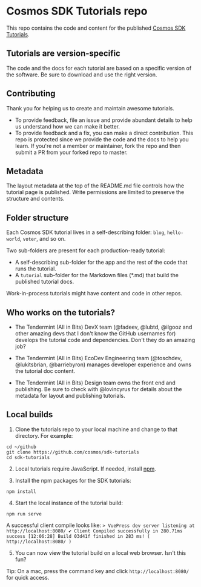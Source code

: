 # Cosmos SDK Tutorials repo

This repo contains the code and content for the published [Cosmos SDK Tutorials](https://tutorials.cosmos.network/).

## Tutorials are version-specific

The code and the docs for each tutorial are based on a specific version of the software. Be sure to download and use the right version.

## Contributing

Thank you for helping us to create and maintain awesome tutorials.

- To provide feedback, file an issue and provide abundant details to help us understand how we can make it better.
- To provide feedback and a fix, you can make a direct contribution. This repo is protected since we provide the code and the docs to help you learn. If you're not a member or maintainer, fork the repo and then submit a PR from your forked repo to master.

## Metadata

The layout metadata at the top of the README.md file controls how the tutorial page is published. Write permissions are limited to preserve the structure and contents.

## Folder structure

Each Cosmos SDK tutorial lives in a self-describing folder: `blog`, `hello-world`, `voter`, and so on.

Two sub-folders are present for each production-ready tutorial:

- A self-describing sub-folder for the app and the rest of the code that runs the tutorial.
- A `tutorial` sub-folder for the Markdown files (*.md) that build the published tutorial docs.

Work-in-process tutorials might have content and code in other repos.

## Who works on the tutorials?

- The Tendermint (All in Bits) DevX team (@fadeev, @lubtd, @ilgooz and other amazing devs that I don't know the GitHub usernames for) develops the tutorial code and dependencies. Don't they do an amazing job?

- The Tendermint (All in Bits) EcoDev Engineering team (@toschdev, @lukitsbrian, @barriebyron) manages developer experience and owns the tutorial doc content.

- The Tendermint (All in Bits) Design team owns the front end and publishing. Be sure to check with @lovincyrus for details about the metadata for layout and publishing tutorials.

## Local builds

1. Clone the tutorials repo to your local machine and change to that directory. For example:

  ```
  cd ~/github
  git clone https://github.com/cosmos/sdk-tutorials
  cd sdk-tutorials
  ```

2. Local tutorials require JavaScript. If needed, install [npm](https://docs.npmjs.com/cli/v6/commands/npm-install).

3. Install the npm packages for the SDK tutorials:

  ```
  npm install
  ```

4. Start the local instance of the tutorial build:

  ```
  npm run serve
  ```

  A successful client compile looks like: `> VuePress dev server listening at http://localhost:8080/ ✔ Client Compiled successfully in 280.71ms success [12:06:28] Build 03d41f finished in 283 ms! ( http://localhost:8080/ )`

5. You can now view the tutorial build on a local web browser. Isn't this fun?

  Tip: On a mac, press the command key and click `http://localhost:8080/` for quick access.
